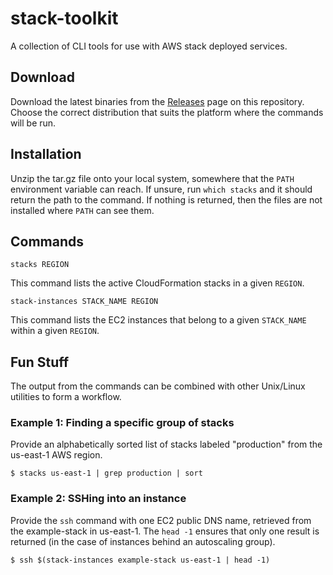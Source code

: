 # stack-toolkit

A collection of CLI tools for use with AWS stack deployed services.

## Download

Download the latest binaries from the [Releases](https://github.com/unbounce/stack-toolkit/releases) page on this repository.  Choose the correct distribution that suits the platform where the commands will be run.

## Installation

Unzip the tar.gz file onto your local system, somewhere that the `PATH` environment variable can reach.  If unsure, run `which stacks` and it should return the path to the command.  If nothing is returned, then the files are not installed where `PATH` can see them.

## Commands

`stacks REGION`

This command lists the active CloudFormation stacks in a given `REGION`.

`stack-instances STACK_NAME REGION`

This command lists the EC2 instances that belong to a given `STACK_NAME` within a given `REGION`.

## Fun Stuff

The output from the commands can be combined with other Unix/Linux utilities to form a workflow.

### Example 1: Finding a specific group of stacks

Provide an alphabetically sorted list of stacks labeled "production" from the us-east-1 AWS region.

```
$ stacks us-east-1 | grep production | sort
```

### Example 2: SSHing into an instance

Provide the `ssh` command with one EC2 public DNS name, retrieved from the example-stack in us-east-1.  The `head -1` ensures that only one result is returned (in the case of instances behind an autoscaling group).

```
$ ssh $(stack-instances example-stack us-east-1 | head -1)
```

